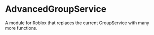 # AdvancedGroupService
A module for Roblox that replaces the current GroupService with many more functions.
